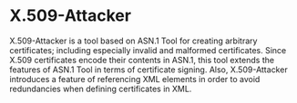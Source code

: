 # X.509-Attacker
X.509-Attacker is a tool based on ASN.1 Tool for creating arbitrary certificates; including especially         invalid and malformed certificates. Since X.509 certificates encode their contents in ASN.1, this tool extends         the features of ASN.1 Tool in terms of certificate signing. Also, X.509-Attacker introduces a feature of         referencing XML elements in order to avoid redundancies when defining certificates in XML.
